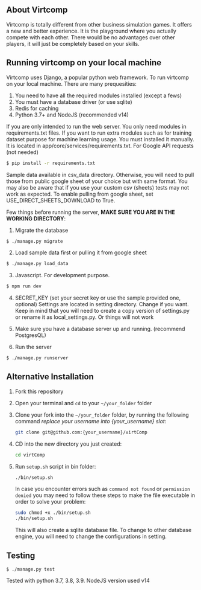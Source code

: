  
## About Virtcomp

Virtcomp is totally different from other business simulation games. It offers a new and better experience. It is the playground where you actually compete with each other. There would be no advantages over other players, it will just be completely based on your skills. 

## Running virtcomp on your local machine
Virtcomp uses Django, a popular python web framework. To run virtcomp on your local machine. There are many prequesities:

1. You need to have all the required modules installed (except a fews)
2. You must have a database driver (or use sqlite)
3. Redis for caching
4. Python 3.7+ and NodeJS (recommended v14)

If you are only intended to run the web server. You only need modules in requirements.txt files. If you want to run extra modules such as for training dataset purpose for machine learning usage. You must installed it manually. It is located in app/core/services/requirements.txt. For Google API requests (not needed)

```sh
$ pip install -r requirements.txt
```

Sample data available in csv_data directory. Otherwise, you will need to pull those from public google sheet of your choice but with same format. You may also be aware that if you use your custom csv (sheets) tests may not work as expected. To enable pulling from google sheet, set USE_DIRECT_SHEETS_DOWNLOAD to True.

Few things before running the server, **MAKE SURE YOU ARE IN THE WORKING DIRECTORY**:
1. Migrate the database
```sh
$ ./manage.py migrate
```
2. Load sample data first or pulling it from google sheet

```sh
$ ./manage.py load_data
```

3. Javascript. For development purpose.
```sh
$ npm run dev
```

4. SECRET_KEY (set your secret key or use the sample provided one, optional)
Settings are located in setting directory. Change if you want. Keep in mind that you will need to create a copy version of settings.py or rename it as local_settings.py. Or things will not work

5. Make sure you have a database server up and running. (recommend PostgresQL)

6. Run the server
```sh
$ ./manage.py runserver
```

## Alternative Installation
1. Fork this repository 
2. Open your terminal and `cd` to your `~/your_folder` folder
3. Clone your fork into the `~/your_folder` folder, by running the following command *replace your username into {your_username} slot*:
    ```bash
    git clone git@github.com:{your_username}/virtComp
    ```
4. CD into the new directory you just created:
    ```bash
    cd virtComp
    ```
5. Run ```setup.sh``` script in bin folder:
    ```bash
    ./bin/setup.sh
    ```
    In case you encounter errors such as `command not found` or `permission denied` you may need to follow these steps to make the file executable in order to solve your problem:
    ```bash
    sudo chmod +x ./bin/setup.sh
    ./bin/setup.sh
    ```

    This will also create a sqlite database file. To change to other database engine, you will need to change the configurations in setting.

## Testing

```
$ ./manage.py test
```
Tested with python 3.7, 3.8, 3.9. NodeJS version used v14
